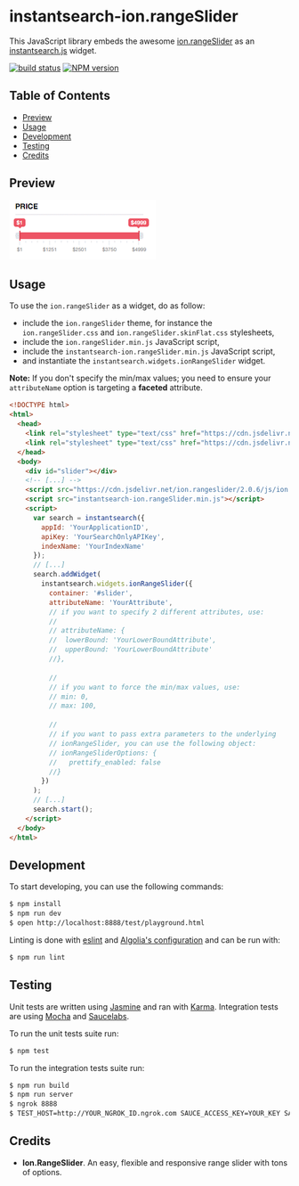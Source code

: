 instantsearch-ion.rangeSlider
=================

This JavaScript library embeds the awesome [ion.rangeSlider](https://github.com/IonDen/ion.rangeSlider) as an [instantsearch.js](https://github.com/algolia/instantsearch.js) widget.

[![build status](https://travis-ci.org/algolia/instantsearch-ion.rangeSlider.svg?branch=master)](http://travis-ci.org/algolia/instantsearch-ion.rangeSlider)
[![NPM version](https://badge.fury.io/js/instantsearch-ion.rangeslider.svg)](http://badge.fury.io/js/instantsearch-ion.rangeslider)

Table of Contents
-----------------

* [Preview](#preview)
* [Usage](#usage)
* [Development](#development)
* [Testing](#testing)
* [Credits](#credits)


Preview
------

![widget](./widget.gif)

Usage
------

To use the `ion.rangeSlider` as a widget, do as follow:

 * include the `ion.rangeSlider` theme, for instance the `ion.rangeSlider.css` and `ion.rangeSlider.skinFlat.css` stylesheets,
 * include the `ion.rangeSlider.min.js` JavaScript script,
 * include the `instantsearch-ion.rangeSlider.min.js` JavaScript script,
 * and instantiate the `instantsearch.widgets.ionRangeSlider` widget.


**Note:** If you don't specify the min/max values; you need to ensure your `attributeName` option is targeting a **faceted** attribute.

```html
<!DOCTYPE html>
<html>
  <head>
    <link rel="stylesheet" type="text/css" href="https://cdn.jsdelivr.net/ion.rangeslider/2.0.6/css/ion.rangeSlider.css">
    <link rel="stylesheet" type="text/css" href="https://cdn.jsdelivr.net/ion.rangeslider/2.0.6/css/ion.rangeSlider.skinFlat.css">
  </head>
  <body>
    <div id="slider"></div>
    <!-- [...] -->
    <script src="https://cdn.jsdelivr.net/ion.rangeslider/2.0.6/js/ion.rangeSlider.min.js"></script>
    <script src="instantsearch-ion.rangeSlider.min.js"></script>
    <script>
      var search = instantsearch({
        appId: 'YourApplicationID',
        apiKey: 'YourSearchOnlyAPIKey',
        indexName: 'YourIndexName'
      });
      // [...]
      search.addWidget(
        instantsearch.widgets.ionRangeSlider({
          container: '#slider',
          attributeName: 'YourAttribute',
          // if you want to specify 2 different attributes, use:
          //
          // attributeName: {
          //  lowerBound: 'YourLowerBoundAttribute',
          //  upperBound: 'YourLowerBoundAttribute'
          //},

          //
          // if you want to force the min/max values, use:
          // min: 0,
          // max: 100,

          //
          // if you want to pass extra parameters to the underlying
          // ionRangeSlider, you can use the following object:
          // ionRangeSliderOptions: {
          //   prettify_enabled: false
          //}
        })
      );
      // [...]
      search.start();
    </script>
  </body>
</html>
```

Development
------

To start developing, you can use the following commands:

```sh
$ npm install
$ npm run dev
$ open http://localhost:8888/test/playground.html
```

Linting is done with [eslint](http://eslint.org/) and [Algolia's configuration](https://github.com/algolia/eslint-config-algolia) and can be run with:

```sh
$ npm run lint
```

Testing
------

Unit tests are written using [Jasmine](http://jasmine.github.io/) and ran with [Karma](http://karma-runner.github.io/). Integration tests are using [Mocha](http://mochajs.org/) and [Saucelabs](https://saucelabs.com/).

To run the unit tests suite run:

```sh
$ npm test
```

To run the integration tests suite run:

```sh
$ npm run build
$ npm run server
$ ngrok 8888
$ TEST_HOST=http://YOUR_NGROK_ID.ngrok.com SAUCE_ACCESS_KEY=YOUR_KEY SAUCE_USERNAME=YOUR_USERNAME./node_modules/mocha/bin/mocha --harmony -R spec ./test/integration/test.js
```

Credits
------

 * **Ion.RangeSlider**. An easy, flexible and responsive range slider with tons of options.

